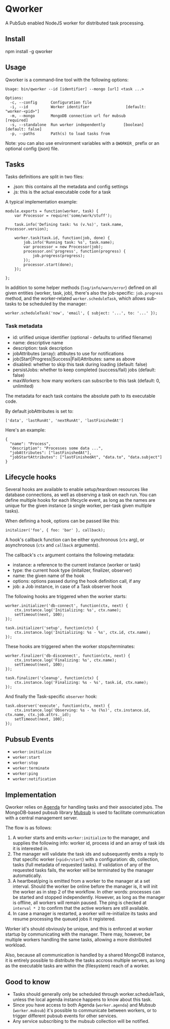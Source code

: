 # Qworker

A PubSub enabled NodeJS worker for distributed task processing.

## Install

npm install -g qworker

## Usage

Qworker is a command-line tool with the following options:

```
Usage: bin/qworker --id [identifier] --mongo [url] <task ...>

Options:
  -c, --config      Configuration file
  -i, --id          Worker identifier                [default: "worker-<pid>"]
  -m, --mongo       MongoDB connection url for mubsub               [required]
  -s, --standalone  Run worker independently        [boolean] [default: false]
  -p, --paths       Path(s) to load tasks from
```

Note: you can also use environment variables with a `QWORKER_` prefix or an
optional config (json) file.

## Tasks

Tasks definitions are split in two files:

- <task-name>.json: this contains all the metadata and config settings
- <task-name>.js: this is the actual executable code for a task

A typical implementation example:

```
module.exports = function(worker, task) {
    var Processor = require('some/work/stuff');
    
    task.info('Defining task: %s (v.%s)', task.name, Processor.version);
    
    worker.task(task.id, function(job, done) {
        job.info('Running task: %s', task.name);
        var processor = new Processor(job);
        processor.on('progress', function(progress) {
            job.progress(progress);
        });
        processor.start(done);
    });
    
};
```

In addition to some helper methods (`log/info/warn/error`) defined on
all given entities (worker, task, job), there's also the job-specific:
`job.progress` method, and the worker-related `worker.scheduleTask`, which
allows sub-tasks to be scheduled by the manager:

```
worker.scheduleTask('now', 'email', { subject: '...', to: '...' });
```

### Task metadata

- id: urlified unique identifier (optional - defaults to urlified filename)
- name: descriptive name
- description: task description
- jobAttributes (array): attibutes to use for notifications
- job(Start|Progress|Success|Fail)Attributes: same as above
- disabled: whether to skip this task during loading (default: false)
- persistJobs: whether to keep completed (success/fail) jobs (default: false)
- maxWorkers: how many workers can subscribe to this task (default: 0, unlimited)

The metadata for each task contains the absolute path to its executable code.

By default jobAttributes is set to: 

`['data', 'lastRunAt', 'nextRunAt', 'lastFinishedAt']`

Here's an example:

```
{
  "name": "Process",
  "description": "Processes some data ...",
  "jobAttributes": ["lastFinishedAt"],
  "jobStartAttributes": ["lastFinishedAt", "data.to", "data.subject"]
}
```

## Lifecycle hooks

Several hooks are available to enable setup/teardown resources like database connections, as well as observing a task on each run. You can define multiple
hooks for each lifecycle event, as long as the names are unique for the given
instance (a single worker, per-task given multiple tasks).

When defining a hook, options can be passed like this:

```
initalizer('foo', { foo: 'bar' }, callback);
```

A hook's callback function can be either synchronous (`ctx` arg), or
asynchronous (`ctx` and `callback` arguments).

The callback's `ctx` argument contains the following metadata:

- instance: a reference to the current instance (worker or task)
- type: the current hook type (initalizer, finalizer, observer)
- name: the given name of the hook
- options: options passed during the hook definition call, if any
- job: a Job instance, in case of a Task observer hook

The following hooks are triggered when the worker starts:

```
worker.initializer('db-connect', function(ctx, next) {
    ctx.instance.log('Initializing: %s', ctx.name);
    setTimeout(next, 100);
});

task.initializer('setup', function(ctx) {
    ctx.instance.log('Initializing: %s - %s', ctx.id, ctx.name);
});

```

These hooks are triggered when the worker stops/terminates:

```
worker.finalizer('db-disconnect', function(ctx, next) {
    ctx.instance.log('Finalizing: %s', ctx.name);
    setTimeout(next, 100);
});

task.finalizer('cleanup', function(ctx) {
    ctx.instance.log('Finalizing: %s - %s', task.id, ctx.name);
});
```

And finally the Task-specific `observer` hook:

```
task.observer('execute', function(ctx, next) {
    ctx.instance.log('Observing: %s - %s (%s)', ctx.instance.id, ctx.name, ctx.job.attrs._id);
    setTimeout(next, 100);
});
```

## Pubsub Events

- `worker:initialize`
- `worker:start`
- `worker:stop`
- `worker:terminate`
- `worker:ping`
- `worker:notification`

## Implementation

Qworker relies on [Agenda](https://github.com/rschmukler/agenda/) for handling 
tasks and their associated jobs. The MongoDB-based pubsub library
[Mubsub](https://github.com/scttnlsn/mubsub/) is used to facilitate
communication with a central management server.

The flow is as follows:

1. A worker starts and emits `worker:initialize` to the manager,
   and supplies the following info: worker id, process id and an array
   of task ids it is interested in.
2. The manager will validate the task ids and subsequently emits a reply to
   that specific worker (`<pid>/start`) with a configuration:
   db, collection, tasks (full metadata of requested tasks).
   If validation of any of the requested tasks fails, the worker will be 
   terminated by the manager automatically.
3. A heartbeat/ping is emitted from a worker to the manager at a set interval.
   Should the worker be online before the manager is, it will init the worker
   as in step 2 of the workflow. In other words: processes can be started and
   stopped independently. However, as long as the manager is offline, all
   workers will remain paused. The ping is checked at `interval * 2` to
   confirm that the active workers are still available.
4. In case a manager is restarted, a worker will re-initialize its tasks
   and resume processing the queued jobs it registered.

Worker id's should obviously be unique, and this is enforced at worker startup
by communicating with the manager. There may, however, be multiple workers 
handling the same tasks, allowing a more distributed workload.

Also, because all communication is handled by a shared MongoDB instance, it is
entirely possible to distribute the tasks accross multiple servers, as long
as the executable tasks are within the (filesystem) reach of a worker.

## Good to know

- Tasks should generally only be scheduled through worker.scheduleTask,
  unless the local agenda instance happens to know about this task.
- Since you have access to both Agenda (`worker.agenda`) and Mubsub
  (`worker.mubsub`) it's possible to communicate between workers, or
  to trigger different pubsub events for other services.
- Any service subscribing to the mubsub collection will be notified.  
